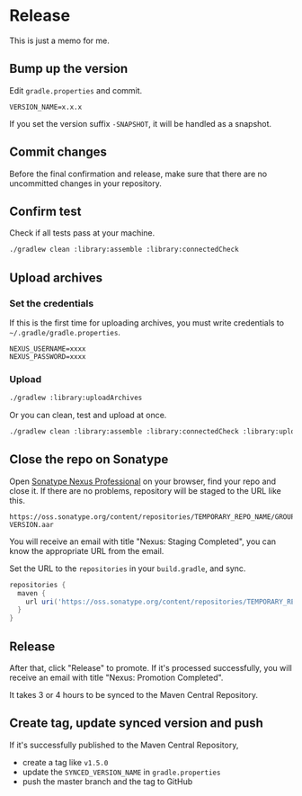 # Release

This is just a memo for me.

## Bump up the version

Edit `gradle.properties` and commit.

```
VERSION_NAME=x.x.x
```

If you set the version suffix `-SNAPSHOT`, it will be handled as a snapshot.

## Commit changes

Before the final confirmation and release, make sure that
there are no uncommitted changes in your repository.

## Confirm test

Check if all tests pass at your machine.  

```sh
./gradlew clean :library:assemble :library:connectedCheck
```

## Upload archives

### Set the credentials

If this is the first time for uploading archives,
you must write credentials to `~/.gradle/gradle.properties`.

```
NEXUS_USERNAME=xxxx
NEXUS_PASSWORD=xxxx
```

### Upload

```sh
./gradlew :library:uploadArchives
```

Or you can clean, test and upload at once.

```sh
./gradlew clean :library:assemble :library:connectedCheck :library:uploadArchives
```

## Close the repo on Sonatype

Open [Sonatype Nexus Professional](https://oss.sonatype.org/) on your browser,
find your repo and close it.
If there are no problems, repository will be staged to the URL like this.

```
https://oss.sonatype.org/content/repositories/TEMPORARY_REPO_NAME/GROUP/ARTIFACT_ID/VERSION/ARTIFACT_ID-VERSION.aar
```

You will receive an email with title "Nexus: Staging Completed",
you can know the appropriate URL from the email.

Set the URL to the `repositories` in your `build.gradle`, and sync.

```gradle
repositories {
  maven {
    url uri('https://oss.sonatype.org/content/repositories/TEMPORARY_REPO_NAME/')
  }
}
```

## Release

After that, click "Release" to promote.
If it's processed successfully, you will receive an email with title "Nexus: Promotion Completed".

It takes 3 or 4 hours to be synced to the Maven Central Repository.

## Create tag, update synced version and push

If it's successfully published to the Maven Central Repository,

* create a tag like `v1.5.0`
* update the `SYNCED_VERSION_NAME` in `gradle.properties`
* push the master branch and the tag to GitHub
